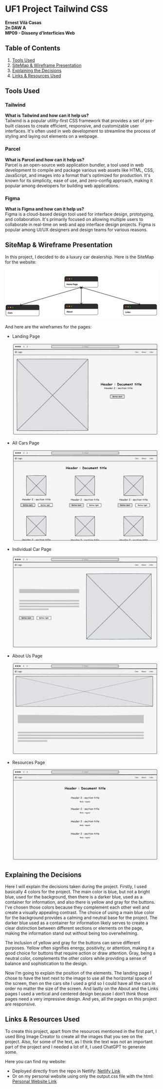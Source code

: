 # UF1 Project Tailwind CSS

**Ernest Vilà Casas**  
**2n DAW A**  
**MP09 - Disseny d’Interfícies Web**

## Table of Contents

1. [Tools Used](#tools-used)
2. [SiteMap & Wireframe Presentation](#sitemap--wireframe-presentation)
3. [Explaining the Decisions](#explaining-the-decisions)
4. [Links & Resources Used](#links--resources-used)

## Tools Used

### Tailwind

**What is Tailwind and how can it help us?**  
Tailwind is a popular utility-first CSS framework that provides a set of pre-built classes to create efficient, responsive, and customizable user interfaces. It's often used in web development to streamline the process of styling and laying out elements on a webpage.

### Parcel

**What is Parcel and how can it help us?**  
Parcel is an open-source web application bundler, a tool used in web development to compile and package various web assets like HTML, CSS, JavaScript, and images into a format that's optimized for production. It's known for its simplicity, ease of use, and zero-config approach, making it popular among developers for building web applications.

### Figma

**What is Figma and how can it help us?**  
Figma is a cloud-based design tool used for interface design, prototyping, and collaboration. It's primarily focused on allowing multiple users to collaborate in real-time on web and app interface design projects. Figma is popular among UI/UX designers and design teams for various reasons.

## SiteMap & Wireframe Presentation

In this project, I decided to do a luxury car dealership. Here is the SiteMap for the website:

![SiteMap Image](./imgs/Screenshot%20from%202023-11-05%2011-35-22.png)

And here are the wireframes for the pages:

- Landing Page

  ![Landing Page Wireframe](./imgs/Screenshot%20from%202023-11-05%2011-36-27.png "Landing Page")

- All Cars Page

  ![All Cars Page Wireframe](./imgs/Screenshot%20from%202023-11-05%2011-37-25.png "All Cars Page")

- Individual Car Page

  ![Individaul Car Page Wireframe](./imgs/Screenshot%20from%202023-11-05%2011-38-20.png "Individual Car Page")

- About Us Page

  ![About Us Page Wireframe](./imgs/Screenshot%20from%202023-11-05%2011-38-35.png "About Us Page")

- Resources Page

  ![Links Page Wireframe](./imgs/Screenshot%20from%202023-11-05%2011-40-31.png "Links Page")

## Explaining the Decisions

Here I will explain the decisions taken during the project. Firstly, I used basically 4 colors for the project. The main color is blue, but not a bright blue, used for the background, then there is a darker blue, used as a container for information, and also there is yellow and gray for the buttons. I’ve chosen those colors because they complement each other well and create a visually appealing contrast. The choice of using a main blue color for the background provides a calming and neutral base for the project. The darker blue used as a container for information likely serves to create a clear distinction between different sections or elements on the page, making the information stand out without being too overwhelming.

The inclusion of yellow and gray for the buttons can serve different purposes. Yellow often signifies energy, positivity, or attention, making it a good choice for buttons that require action or draw attention. Gray, being a neutral color, complements the other colors while providing a sense of balance and sophistication to the design.

Now I’m going to explain the position of the elements. The landing page I chose to have the text next to the image to use all the horizontal space of the screen, then on the cars site I used a grid so I could have all the cars in order no matter the size of the screen. And lastly on the About and the Links pages I used a vertical and centered design because I don’t think those pages need a very impressive design. And yes, all the pages on this project are responsive.

## Links & Resources Used

To create this project, apart from the resources mentioned in the first part, I used Bing Image Creator to create all the images that you see on the project. Also, for some of the text, as I think the text was not an important part of the project and I needed a lot of it, I used ChatGPT to generate some.

Here you can find my website:

- Deployed directly from the repo in Netlify:
  [Netlify Link](https://main--magnificent-rugelach-d49a6c.netlify.app/)
- Or on my personal website using only the output.css file with the html:
  [Personal Website Link](https://ernestvila.cat/project_mp09)
